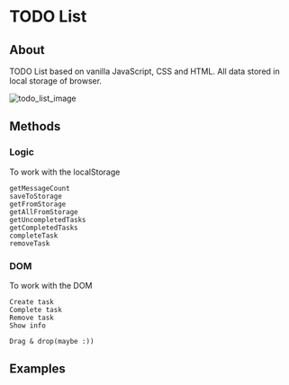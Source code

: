 TODO List
========

## About
TODO List based on vanilla JavaScript, CSS and HTML. All data stored in local storage of browser.

![todo_list_image](https://cloud.githubusercontent.com/assets/2789198/21080822/53ccc090-bfb9-11e6-9b76-a427a4a74075.png)

## Methods

### Logic
To work with the localStorage
```
getMessageCount
saveToStorage
getFromStorage
getAllFromStorage
getUncompletedTasks
getCompletedTasks
completeTask
removeTask
```

### DOM

To work with the DOM
```
Create task
Complete task
Remove task
Show info

Drag & drop(maybe :))
```

## Examples
